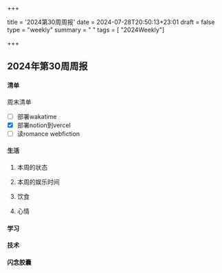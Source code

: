 +++

title = '2024第30周周报'
date = 2024-07-28T20:50:13+23:01
draft = false
type = "weekly"
summary = " "
tags = [ "2024Weekly"]

+++

## 2024年第30周周报

#### 清单

周末清单

- [ ] 部署wakatime
- [x] 部署notion到vercel
- [ ] 读romance webfiction

#### 生活

1. 本周的状态

   


2. 本周的娱乐时间

   


3. 饮食




4. 心情



#### 学习




#### 技术



#### 闪念胶囊


